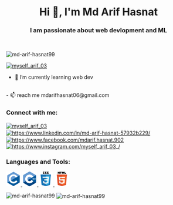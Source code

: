 <h1 align="center">Hi 👋, I'm Md Arif Hasnat</h1>
<h3 align="center">I am passionate about web devlopment and ML</h3>
<img width="460" src="https://user-images.githubusercontent.com/115187902/230700872-d5f44b85-56c7-4e27-80a4-6e2db901e60c.gif" alt="">
<p align="left"> <img src="https://komarev.com/ghpvc/?username=md-arif-hasnat99&label=Profile%20views&color=0e75b6&style=flat" alt="md-arif-hasnat99" /> </p>

<p align="left"> <a href="https://twitter.com/myself_arif_03" target="blank"><img src="https://img.shields.io/twitter/follow/myself_arif_03?logo=twitter&style=for-the-badge" alt="myself_arif_03" /></a> </p>

- 🌱 I’m currently learning  web dev
<br>
- 📫  reach me mdarifhasnat06@gmail.com

<h3 align="left">Connect with me:</h3>
<p align="left">
<a href="https://twitter.com/myself_arif_03" target="blank"><img align="center" src="https://raw.githubusercontent.com/rahuldkjain/github-profile-readme-generator/master/src/images/icons/Social/twitter.svg" alt="myself_arif_03" height="30" width="40" /></a>
<a href="https://linkedin.com/in/https://www.linkedin.com/in/md-arif-hasnat-57932b229/" target="blank"><img align="center" src="https://raw.githubusercontent.com/rahuldkjain/github-profile-readme-generator/master/src/images/icons/Social/linked-in-alt.svg" alt="https://www.linkedin.com/in/md-arif-hasnat-57932b229/" height="30" width="40" /></a>
<a href="https://fb.com/https://www.facebook.com/mdarif.hasnat.902" target="blank"><img align="center" src="https://raw.githubusercontent.com/rahuldkjain/github-profile-readme-generator/master/src/images/icons/Social/facebook.svg" alt="https://www.facebook.com/mdarif.hasnat.902" height="30" width="40" /></a>
<a href="https://instagram.com/https://www.instagram.com/myself_arif_03_/" target="blank"><img align="center" src="https://raw.githubusercontent.com/rahuldkjain/github-profile-readme-generator/master/src/images/icons/Social/instagram.svg" alt="https://www.instagram.com/myself_arif_03_/" height="30" width="40" /></a>
</p>

<h3 align="left">Languages and Tools:</h3>
<p align="left"> <a href="https://www.cprogramming.com/" target="_blank" rel="noreferrer"> <img src="https://raw.githubusercontent.com/devicons/devicon/master/icons/c/c-original.svg" alt="c" width="40" height="40"/> </a> <a href="https://www.w3schools.com/cpp/" target="_blank" rel="noreferrer"> <img src="https://raw.githubusercontent.com/devicons/devicon/master/icons/cplusplus/cplusplus-original.svg" alt="cplusplus" width="40" height="40"/> </a> <a href="https://www.w3schools.com/css/" target="_blank" rel="noreferrer"> <img src="https://raw.githubusercontent.com/devicons/devicon/master/icons/css3/css3-original-wordmark.svg" alt="css3" width="40" height="40"/> </a> <a href="https://www.w3.org/html/" target="_blank" rel="noreferrer"> <img src="https://raw.githubusercontent.com/devicons/devicon/master/icons/html5/html5-original-wordmark.svg" alt="html5" width="40" height="40"/> </a> </p>

<p><img align="left" src="https://github-readme-stats.vercel.app/api/top-langs?username=md-arif-hasnat99&show_icons=true&locale=en&layout=compact" alt="md-arif-hasnat99" /></p>

<p>&nbsp;<img align="center" src="https://github-readme-stats.vercel.app/api?username=md-arif-hasnat99&show_icons=true&locale=en" alt="md-arif-hasnat99" /></p>
